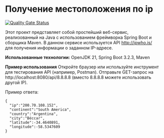 # Получение местоположения по ip
[![Quality Gate Status](https://sonarcloud.io/api/project_badges/measure?project=Danikaster_ipPosition&metric=alert_status)](https://sonarcloud.io/summary/new_code?id=Danikaster_ipPosition)

Этот проект представляет собой простейший веб-сервис, реализованный на Java с использованием фреймворка Spring Boot и сборщика Maven. В данном сервисе используется API http://ipwho.is/ для получения информации о заданном IP-адресе.

**Использованные технологии:** OpenJDK 21, Spring Boot 3.2.3, Maven


**Пример использования**
    Откройте браузер или используйте инструмент для тестирования API (например, Postman).
    Отправьте GET-запрос на http://localhost:8080/api/8.8.8.8 (вместо 8.8.8.8 можете использовать другой IP).

Пример ответа:
```
{
  "ip":"200.70.108.152",
  "continent":"South America",
  "country":"Argentina",
  "city":"Béccar",
  "latitude":-34.4640891,
  "longitude":-58.5347609
}
```
